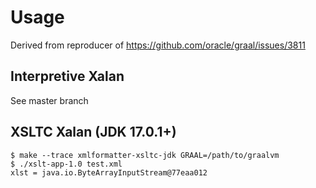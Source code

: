# Usage

Derived from reproducer of https://github.com/oracle/graal/issues/3811

## Interpretive Xalan

See master branch

## XSLTC Xalan (JDK 17.0.1+)

```
$ make --trace xmlformatter-xsltc-jdk GRAAL=/path/to/graalvm
$ ./xslt-app-1.0 test.xml 
xlst = java.io.ByteArrayInputStream@77eaa012
```
